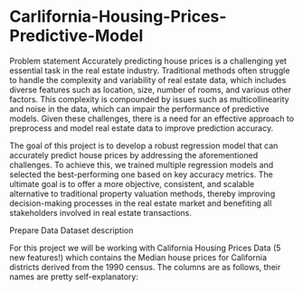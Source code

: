 # Carlifornia-Housing-Prices-Predictive-Model
Problem statement
Accurately predicting house prices is a challenging yet essential task in the real estate industry. Traditional methods often struggle to handle the complexity and variability of real estate data, which includes diverse features such as location, size, number of rooms, and various other factors. This complexity is compounded by issues such as multicollinearity and noise in the data, which can impair the performance of predictive models. Given these challenges, there is a need for an effective approach to preprocess and model real estate data to improve prediction accuracy.

The goal of this project is to develop a robust regression model that can accurately predict house prices by addressing the aforementioned challenges. To achieve this, we trained multiple regression models and selected the best-performing one based on key accuracy metrics. The ultimate goal is to offer a more objective, consistent, and scalable alternative to traditional property valuation methods, thereby improving decision-making processes in the real estate market and benefiting all stakeholders involved in real estate transactions.

Prepare Data
Dataset description

For this project we will be working with California Housing Prices Data (5 new features!) which contains the Median house prices for California districts derived from the 1990 census. The columns are as follows, their names are pretty self-explanatory:

